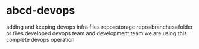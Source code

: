 # abcd-devops
adding and keeping devops infra files
repo=storage
repo=branches=folder or files developed devops  team and development team
we are using this complete devops operation
